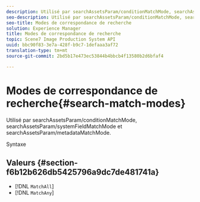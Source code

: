 ```yaml
---
description: Utilisé par searchAssetsParam/conditionMatchMode, searchAssetsParam/systemFieldMatchMode et searchAssetsParam/metadataMatchMode.
seo-description: Utilisé par searchAssetsParam/conditionMatchMode, searchAssetsParam/systemFieldMatchMode et searchAssetsParam/metadataMatchMode.
seo-title: Modes de correspondance de recherche
solution: Experience Manager
title: Modes de correspondance de recherche
topic: Scene7 Image Production System API
uuid: bbc90f83-3e7a-428f-b9c7-1defaaa3af72
translation-type: tm+mt
source-git-commit: 2bd5b17e473ec53844b4bbcb4f13580b2d6bfaf4

---
```



# Modes de correspondance de recherche{#search-match-modes}

Utilisé par searchAssetsParam/conditionMatchMode, searchAssetsParam/systemFieldMatchMode et searchAssetsParam/metadataMatchMode.

Syntaxe

## Valeurs {#section-f6b12b626db5425796a9dc7de481741a}

* [!DNL `MatchAll`]
* [!DNL `MatchAny`]

